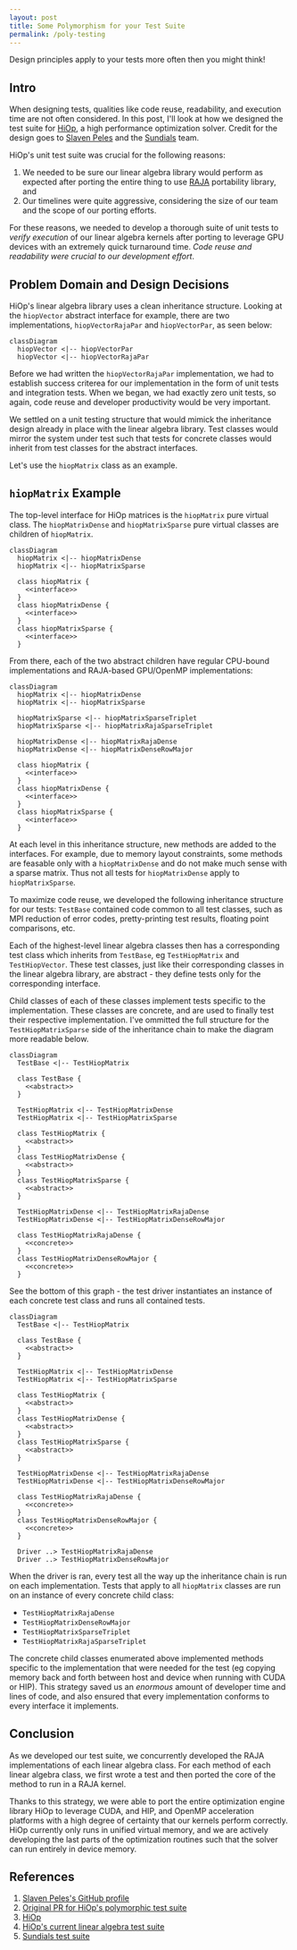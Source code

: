 ```yaml
---
layout: post
title: Some Polymorphism for your Test Suite
permalink: /poly-testing
---
```


Design principles apply to your tests more often then you might think!

## Intro

When designing tests, qualities like code reuse, readability, and execution time
are not often considered.
In this post, I'll look at how we designed the test suite for
[HiOp](https://github.com/LLNL/hiop), a high performance optimization solver.
Credit for the design goes to [Slaven Peles](https://www.linkedin.com/in/slavenpeles/)
and the [Sundials](https://github.com/LLNL/sundials) team.

HiOp's unit test suite was crucial for the following reasons:

1. We needed to be sure our linear algebra library would perform as expected
  after porting the entire thing to use [RAJA](https://github.com/LLNL/RAJA)
  portability library, and
1. Our timelines were quite aggressive, considering the size of our team and
  the scope of our porting efforts.

For these reasons, we needed to develop a thorough suite of unit tests to
*verify execution* of our linear algebra kernels after porting to leverage GPU
devices with an extremely quick turnaround time.
*Code reuse and readability were crucial to our development effort*.

## Problem Domain and Design Decisions

HiOp's linear algebra library uses a clean inheritance structure.
Looking at the `hiopVector` abstract interface for example, there are two
implementations, `hiopVectorRajaPar` and `hiopVectorPar`, as seen below:

```mermaid!
classDiagram
  hiopVector <|-- hiopVectorPar
  hiopVector <|-- hiopVectorRajaPar
```

Before we had written the `hiopVectorRajaPar` implementation, we had to establish
success criterea for our implementation in the form of unit tests and integration
tests.
When we began, we had exactly zero unit tests, so again, code reuse and
developer productivity would be very important.

We settled on a unit testing structure that would mimick the inheritance
design already in place with the linear algebra library.
Test classes would mirror the system under test such that tests for concrete
classes would inherit from test classes for the abstract interfaces.

Let's use the `hiopMatrix` class as an example.

## `hiopMatrix` Example

The top-level interface for HiOp matrices is the `hiopMatrix` pure virtual class.
The `hiopMatrixDense` and `hiopMatrixSparse` pure virtual classes are children
of `hiopMatrix`.

```mermaid!
classDiagram
  hiopMatrix <|-- hiopMatrixDense
  hiopMatrix <|-- hiopMatrixSparse

  class hiopMatrix {
    <<interface>>
  }
  class hiopMatrixDense {
    <<interface>>
  }
  class hiopMatrixSparse {
    <<interface>>
  }
```

From there, each of the two abstract children have regular CPU-bound
implementations and RAJA-based GPU/OpenMP implementations:

```mermaid!
classDiagram
  hiopMatrix <|-- hiopMatrixDense
  hiopMatrix <|-- hiopMatrixSparse

  hiopMatrixSparse <|-- hiopMatrixSparseTriplet
  hiopMatrixSparse <|-- hiopMatrixRajaSparseTriplet

  hiopMatrixDense <|-- hiopMatrixRajaDense
  hiopMatrixDense <|-- hiopMatrixDenseRowMajor

  class hiopMatrix {
    <<interface>>
  }
  class hiopMatrixDense {
    <<interface>>
  }
  class hiopMatrixSparse {
    <<interface>>
  }
```

At each level in this inheritance structure, new methods are added to the interfaces.
For example, due to memory layout constraints, some methods are feasable only with a
`hiopMatrixDense` and do not make much sense with a sparse matrix.
Thus not all tests for `hiopMatrixDense` apply to `hiopMatrixSparse`.

To maximize code reuse, we developed the following inheritance structure for our tests:
`TestBase` contained code common to all test classes, such as MPI reduction of
error codes, pretty-printing test results, floating point comparisons, etc.

Each of the highest-level linear algebra classes then has a corresponding test
class which inherits from `TestBase`, eg `TestHiopMatrix` and `TestHiopVector`.
These test classes, just like their corresponding classes in the linear algebra
library, are abstract - they define tests only for the corresponding interface.

Child classes of each of these classes implement tests specific to the implementation.
These classes are concrete, and are used to finally test their respective implementation.
I've ommitted the full structure for the `TestHiopMatrixSparse` side of the
inheritance chain to make the diagram more readable below.

```mermaid!
classDiagram
  TestBase <|-- TestHiopMatrix

  class TestBase {
    <<abstract>>
  }

  TestHiopMatrix <|-- TestHiopMatrixDense
  TestHiopMatrix <|-- TestHiopMatrixSparse

  class TestHiopMatrix {
    <<abstract>>
  }
  class TestHiopMatrixDense {
    <<abstract>>
  }
  class TestHiopMatrixSparse {
    <<abstract>>
  }

  TestHiopMatrixDense <|-- TestHiopMatrixRajaDense
  TestHiopMatrixDense <|-- TestHiopMatrixDenseRowMajor

  class TestHiopMatrixRajaDense {
    <<concrete>>
  }
  class TestHiopMatrixDenseRowMajor {
    <<concrete>>
  }
```

See the bottom of this graph - the test driver instantiates an instance of
each concrete test class and runs all contained tests.

```mermaid!
classDiagram
  TestBase <|-- TestHiopMatrix

  class TestBase {
    <<abstract>>
  }

  TestHiopMatrix <|-- TestHiopMatrixDense
  TestHiopMatrix <|-- TestHiopMatrixSparse

  class TestHiopMatrix {
    <<abstract>>
  }
  class TestHiopMatrixDense {
    <<abstract>>
  }
  class TestHiopMatrixSparse {
    <<abstract>>
  }

  TestHiopMatrixDense <|-- TestHiopMatrixRajaDense
  TestHiopMatrixDense <|-- TestHiopMatrixDenseRowMajor

  class TestHiopMatrixRajaDense {
    <<concrete>>
  }
  class TestHiopMatrixDenseRowMajor {
    <<concrete>>
  }

  Driver ..> TestHiopMatrixRajaDense
  Driver ..> TestHiopMatrixDenseRowMajor
```

When the driver is ran, every test all the way up the inheritance chain is run
on each implementation.
Tests that apply to all `hiopMatrix` classes are run on an instance of every
concrete child class:

* `TestHiopMatrixRajaDense`
* `TestHiopMatrixDenseRowMajor`
* `TestHiopMatrixSparseTriplet`
* `TestHiopMatrixRajaSparseTriplet`

The concrete child classes enumerated above implemented methods specific to the
implementation that were needed for the test (eg copying memory back and forth
between host and device when running with CUDA or HIP).
This strategy saved us an *enormous* amount of developer time and lines of code,
and also ensured that every implementation conforms to every interface it implements.

## Conclusion

As we developed our test suite, we concurrently developed the RAJA
implementations of each linear algebra class.
For each method of each linear algebra class, we first wrote a test and then
ported the core of the method to run in a RAJA kernel.

Thanks to this strategy, we were able to port the entire optimization engine
library HiOp to leverage CUDA, and HIP, and OpenMP acceleration platforms with
a high degree of certainty that our kernels perform correctly.
HiOp currently only runs in unified virtual memory, and we are actively
developing the last parts of the optimization routines such that the solver can
run entirely in device memory.

## References

1. [Slaven Peles's GitHub profile](https://github.com/pelesh)
1. [Original PR for HiOp's polymorphic test suite](https://github.com/LLNL/hiop/pull/41)
1. [HiOp](https://github.com/LLNL/hiop)
1. [HiOp's current linear algebra test suite](https://github.com/LLNL/hiop/tree/master/tests/LinAlg)
1. [Sundials test suite](https://github.com/LLNL/sundials/tree/master/test/unit_tests/arkode)
